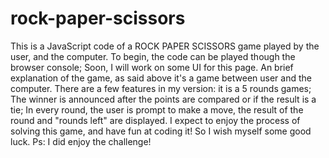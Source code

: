 # rock-paper-scissors
This is a JavaScript code of a ROCK PAPER SCISSORS game played by the user, and the computer. To begin, the code can be played though the browser console; Soon, I will work on some UI for this page. 
An brief explanation of the game, as said above it's a game between user and the computer. There are a few features in my version: it is a  5 rounds games; The winner is announced after the points are compared or if the result is a tie; In every round, the user is prompt to make a move, the result of the round and "rounds left" are displayed. 
I expect to enjoy the process of solving this game, and have fun at coding it! So I wish myself some good luck.
Ps: I did enjoy the challenge!
